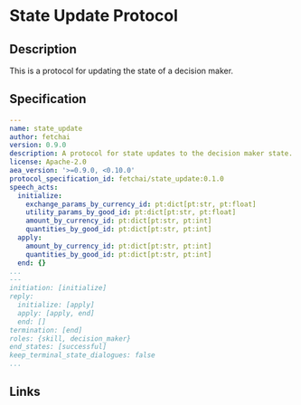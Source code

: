 # State Update Protocol

## Description

This is a protocol for updating the state of a decision maker.

## Specification

```yaml
---
name: state_update
author: fetchai
version: 0.9.0
description: A protocol for state updates to the decision maker state.
license: Apache-2.0
aea_version: '>=0.9.0, <0.10.0'
protocol_specification_id: fetchai/state_update:0.1.0
speech_acts:
  initialize:
    exchange_params_by_currency_id: pt:dict[pt:str, pt:float]
    utility_params_by_good_id: pt:dict[pt:str, pt:float]
    amount_by_currency_id: pt:dict[pt:str, pt:int]
    quantities_by_good_id: pt:dict[pt:str, pt:int]
  apply:
    amount_by_currency_id: pt:dict[pt:str, pt:int]
    quantities_by_good_id: pt:dict[pt:str, pt:int]
  end: {}
...
---
initiation: [initialize]
reply:
  initialize: [apply]
  apply: [apply, end]
  end: []
termination: [end]
roles: {skill, decision_maker}
end_states: [successful]
keep_terminal_state_dialogues: false
...
```

## Links
